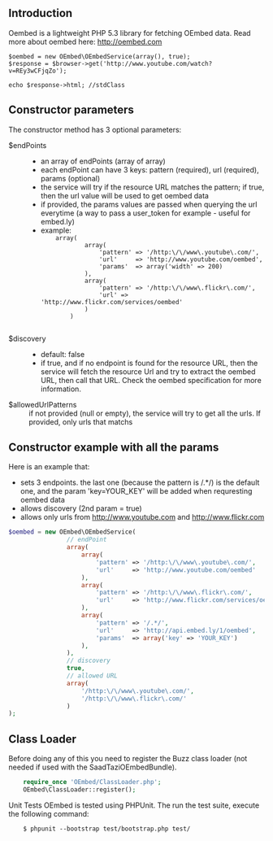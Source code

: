 Introduction
------------
Oembed is a lightweight PHP 5.3 library for fetching OEmbed data. 
Read more about oembed here: http://oembed.com

    $oembed = new OEmbed\OEmbedService(array(), true);
    $response = $browser->get('http://www.youtube.com/watch?v=REy3wCFjqZo');

    echo $response->html; //stdClass

Constructor parameters
----------------------

The constructor method has 3 optional parameters:

<dl>
<dt>$endPoints</dt>
<dd>
<ul><li>an array of endPoints (array of array)</li>
    <li>each endPoint can have 3 keys: pattern (required), url (required), 
params (optional)</li>
    <li>the service will try if the resource URL matches the pattern;
if true, then the url value will be used to get oembed data</li>
    <li>if provided, the params values are passed when querying the url everytime (a way to pass
a user_token for example - useful for embed.ly)</li>
<li>example:

<code>
    array(
            array(
                'pattern' => '/http:\/\/www\.youtube\.com/', 
                'url'     => 'http://www.youtube.com/oembed',
                'params'  => array('width' => 200)
            ),
            array(
                'pattern' => '/http:\/\/www\.flickr\.com/', 
                'url' => 'http://www.flickr.com/services/oembed'
            )
        )

</code>
</li>
</dd>

  
<dt>$discovery</dt>
<dd>
    <ul>
        <li>default: false</li>
        <li>if true, and if no endpoint is found for the resource URL, then the service 
will fetch the resource Url and try to extract the oembed URL, 
then call that URL.
Check the oembed specification for more information.</li>
</dd>
<dt>$allowedUrlPatterns</dt>
<dd>
if not provided (null or empty), the service will try 
to get all the urls. If provided, only urls that matchs
</dd>
</dl>

Constructor example with all the params
---------------------------

Here is an example that:
* sets 3 endpoints. the last one (because the pattern is /.*/) is the default 
one, and the param 'key=YOUR_KEY' will be added when requresting oembed data
* allows discovery (2nd param = true)
* allows only urls from http://www.youtube.com and http://www.flickr.com

``` php
$oembed = new OEmbed\OEmbedService(
                // endPoint
                array(
                    array(
                        'pattern' => '/http:\/\/www\.youtube\.com/', 
                        'url'     => 'http://www.youtube.com/oembed'
                    ),
                    array(
                        'pattern' => '/http:\/\/www\.flickr\.com/', 
                        'url'     => 'http://www.flickr.com/services/oembed'
                    ),
                    array(
                        'pattern' => '/.*/', 
                        'url'     => 'http://api.embed.ly/1/oembed',
                        'params'  => array('key' => 'YOUR_KEY')
                    ),
                ),
                // discovery
                true,
                // allowed URL
                array(
                    '/http:\/\/www\.youtube\.com/',
                    '/http:\/\/www\.flickr\.com/'
                )
);
```

Class Loader
------------
Before doing any of this you need to register the Buzz class loader 
(not needed if used with the SaadTaziOEmbedBundle).

``` php
    require_once 'OEmbed/ClassLoader.php';
    OEmbed\ClassLoader::register();
```

Unit Tests
OEmbed is tested using PHPUnit. The run the test suite, execute the following
command:

```
    $ phpunit --bootstrap test/bootstrap.php test/
```